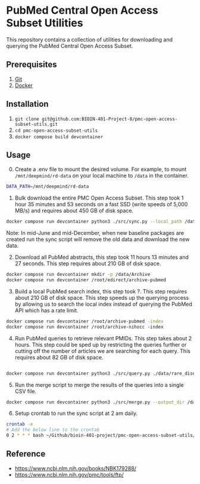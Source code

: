 # PubMed Central Open Access Subset Utilities

This repository contains a collection of utilities for downloading and querying
the PubMed Central Open Access Subset.

## Prerequisites
1. [Git](https://git-scm.com/downloads)
2. [Docker](https://docs.docker.com/get-docker/)


## Installation

1. `git clone git@github.com:BIOIN-401-Project-8/pmc-open-access-subset-utils.git`
2. `cd pmc-open-access-subset-utils`
3. `docker compose build devcontainer`

## Usage

0. Create a .env file to mount the desired volume. For example, to mount
   `/mnt/deepmind/rd-data` on your local machine to `/data` in the container.
```bash
DATA_PATH=/mnt/deepmind/rd-data
```

1. Bulk download the entire PMC Open Access Subset. This step took 1 hour 35
   minutes and 53 seconds on a fast SSD (write speeds of 5,000 MB/s) and
   requires about 450 GB of disk space.
```bash
docker compose run devcontainer python3 ./src/sync.py --local_path /data/ftp.ncbi.nlm.nih.gov/pub/pmc/oa_bulk
```

Note: In mid-June and mid-December, when new baseline packages are created run the
   sync script will remove the old data and download the new data.

2. Download all PubMed abstracts, this step took 11 hours 13 minutes and 27
seconds. This step requires about 210 GB of disk space.
```bash
docker compose run devcontainer mkdir -p /data/Archive
docker compose run devcontainer /root/edirect/archive-pubmed
```

3. Build a local PubMed search index, this step took ?. This step requires about
210 GB of disk space. This step speeds up the querying process by allowing us to
search the local index instead of querying the PubMed API which has a rate
limit.
```bash
docker compose run devcontainer /root/archive-pubmed -index
docker compose run devcontainer /root/archive-nihocc ‑index
```

4. Run PubMed queries to retrieve relevant PMIDs. This step takes about 2 hours.
This step could be sped up by restricting the queries further or cutting off the
number of articles we are searching for each query. This requires about 82 GB of
disk space.
```bash

docker compose run devcontainer python3 ./src/query.py ./data/rare_diseases.csv /data/pmc-open-access-subset/
```

5. Run the merge script to merge the results of the queries into a single CSV file.
```bash
docker compose run devcontainer python3 ./src/merge.py --output_dir /data/pmc-open-access-subset/
```

6. Setup crontab to run the sync script at 2 am daily.
```bash
crontab -e
# Add the below line to the crontab
0 2 * * * bash ~/Github/bioin-401-project/pmc-open-access-subset-utils/src/sync.sh
```


## Reference

- https://www.ncbi.nlm.nih.gov/books/NBK179288/
- https://www.ncbi.nlm.nih.gov/pmc/tools/ftp/
